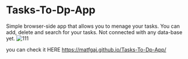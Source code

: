 # Tasks-To-Dp-App
Simple browser-side app that allows you to menage your tasks. You can add, delete and search for your tasks. 
Not connected with any data-base yet. 
![111](https://user-images.githubusercontent.com/62957698/81343732-cf529e80-90b5-11ea-8148-88f629e3b918.jpg)


 you can check it HERE https://matfgaj.github.io/Tasks-To-Dp-App/
